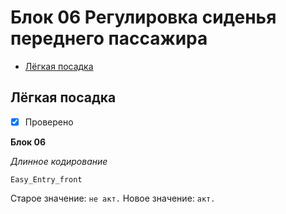 # Блок 06 Регулировка сиденья переднего пассажира
* [Лёгкая посадка](#лёгкая-посадка)

## Лёгкая посадка
- [x] Проверено

**Блок 06**

*Длинное кодирование*

`Easy_Entry_front`

Старое значение: `не акт.` Новое значение: `акт.`
